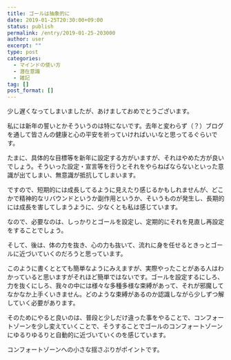 ```yaml
---
title: ゴールは抽象的に
date: 2019-01-25T20:30:00+09:00
status: publish
permalink: /entry/2019-01-25-203000
author: user
excerpt: ""
type: post
categories:
  - マインドの使い方
  - 潜在意識
  - 雑記
tag: []
post_format: []
---
```


少し遅くなってしまいましたが、あけましておめでとうございます。

私には新年の誓いとかそういうのは特にないです。去年と変わらず（？）ブログを通して皆さんの健康と心の平安を祈っていければいいなと思ってるぐらいです。

たまに、具体的な目標等を新年に設定する方がいますが、それはやめた方が良いでしょう。そういった設定・宣言等を行うとそれをやらねばならないといった意識が出てしまい、無意識が抵抗してしまいます。

ですので、短期的には成長してるように見えたり感じるかもしれませんが、どこかで精神的なリバウンドというか副作用というか、そいうものが発生し、長期的には成長を害してしまうように、少なくとも私は感じています。

なので、必要なのは、しっかりとゴールを設定し、定期的にそれを見直し再設定をすることでしょう。

そして、後は、体の力を抜き、心の力も抜いて、流れに身を任せるときっとゴールに近づいていくのだろうと思っています。

このように書くととても簡単なようにみえますが、実際やったことがある人はわかっていると思いますがそれほど簡単ではないです。ゴールを設定するにしろ、力を抜くにしろ、我々の中には様々な多種多様な束縛があって、それが邪魔してなかなか上手くいきません。どのような束縛があるのか認識しながら少しずつ解していく必要があります。

そのためにやると良いのは、普段と少しだけ違った事をやることで、コンフォートゾーンを少し変えていくことで、そうすることでゴールのコンフォートゾーンにゆるりゆるりと自動的に近づいていくのを感じています。

コンフォートゾーンへの小さな揺さぶりがポイントです。
